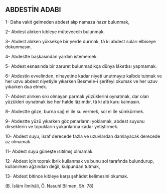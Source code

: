 ## ABDESTİN ADABI

1- Daha vakit gelmeden abdest alıp namaza hazır bu­lunmak,

2- Abdest alırken kıbleye müteveccih bulunmak.

3- Abdest alırken yüksekçe bir yerde durmak, tâ ki abdest suları elbiseye dokunmasın.

4- Abdestte başkasından yardım istememek.

5- Abdest esnasında bir zaruret bulunmadıkça dünya lâkırdısı yapmamak.

6- Abdestin evvelinden, nihayetine kadar niyeti unut­mayıp kalbde tutmak ve her uzvu abdest niyetiyle yıkar­ken Besmele-i şerifeyi okumak ve her uzuv yıkarken dua etmek.

7-  Abdest alırken sıkı olmayan parmak yüzüklerini oynatmak, dar olan yüzükleri oynatmak ise her halde lâ­zımdır, tâ ki altı kuru kalmasın.

8-  Abdestte göze, burna sağ el ile su vermek, sol el ile sümkürmek.

9- Abdestte yüzü yıkarken göz pınarlarını yoklamak, abdest suyunu dirseklerin ve topukların yukarılarına ka­dar yetiştirmek.

10- Abdest suyu, israf derecede fazla ve uzuvlardan damlayacak derecede az olmamak.

11- Abdest suyu güneşte ısıtılmış olmamak.

12- Abdest için toprak ibrik kullanmak ve bunu sol tarafında bulundurup, kullanırken ağzından değil, kul­pundan tutmak,

13- Abdest bitince kıbleye karşı şehâdet kelimesini okumak.

(B. İslâm İlmihâli, Ö. Nasuhî Bilmen, Sh: 78)

